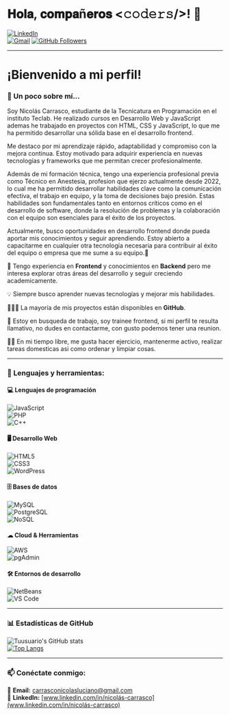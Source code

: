 # 𝐇𝐨𝐥𝐚, 𝐜𝐨𝐦𝐩𝐚ñ𝐞𝐫𝐨𝐬 <𝚌𝚘𝚍𝚎𝚛𝚜/>! 👋  
[![LinkedIn](https://img.shields.io/badge/LinkedIn-Perfil-blue?style=flat&logo=linkedin)](https://www.linkedin.com/in/nicolás-carrasco)  
[![Gmail](https://img.shields.io/badge/Gmail-Contacto-red?style=flat&logo=gmail)](mailto:carrasconicolasluciano@gmail.com)
[![GitHub Followers](https://img.shields.io/github/followers/tuusuario?label=Follow&style=social)](https://github.com/NCarrasco1)  

---

# ¡Bienvenido a mi perfil!  


### 🚀 Un poco sobre mí...  
Soy Nicolás Carrasco, estudiante de la Tecnicatura en Programación en el instituto Teclab. He realizado cursos en Desarrollo Web y JavaScript ademas he trabajado en proyectos con HTML, CSS y JavaScript, lo que me ha permitido desarrollar una sólida base en el desarrollo frontend.

Me destaco por mi aprendizaje rápido, adaptabilidad y compromiso con la mejora continua. Estoy motivado para adquirir experiencia en nuevas tecnologías y frameworks que me permitan crecer profesionalmente.

Además de mi formación técnica, tengo una experiencia profesional previa como Técnico en Anestesia, profesion que ejerzo actualmente desde 2022, lo cual me ha permitido desarrollar habilidades clave como la comunicación efectiva, el trabajo en equipo, y la toma de decisiones bajo presión. Estas habilidades son fundamentales tanto en entornos críticos como en el desarrollo de software, donde la resolución de problemas y la colaboración con el equipo son esenciales para el éxito de los proyectos.

Actualmente, busco oportunidades en desarrollo frontend donde pueda aportar mis conocimientos y seguir aprendiendo. Estoy abierto a capacitarme en cualquier otra tecnología necesaria para contribuir al éxito del equipo o empresa que me sume a su equipo.🚀
  
🌱   Tengo experiencia en **Frontend** y conocimientos en **Backend** pero me interesa explorar otras áreas del desarrollo y seguir creciendo academicamente.  

💡   Siempre busco aprender nuevas tecnologías y mejorar mis habilidades.  

👨🏻‍💻   La mayoría de mis proyectos están disponibles en **GitHub**.  

💬   Estoy en busqueda de trabajo, soy trainee frontend, si mi perfil te resulta llamativo, no dudes en contactarme, con gusto podemos tener una reunion.  

🏋️‍♂️   En mi tiempo libre, me gusta hacer ejercicio, mantenerme activo, realizar tareas domesticas asi como ordenar y limpiar cosas.  

---

### 🔨 Lenguajes y herramientas:  

#### 💻 **Lenguajes de programación**  
![JavaScript](https://img.shields.io/badge/-JavaScript-F7DF1E?style=flat&logo=javascript&logoColor=black)  
![PHP](https://img.shields.io/badge/-PHP-777BB4?style=flat&logo=php&logoColor=white)  
![C++](https://img.shields.io/badge/-C++-00599C?style=flat&logo=c%2B%2B&logoColor=white)  

#### 🖥️ **Desarrollo Web**  
![HTML5](https://img.shields.io/badge/-HTML5-E34F26?style=flat&logo=html5&logoColor=white)  
![CSS3](https://img.shields.io/badge/-CSS3-1572B6?style=flat&logo=css3)  
![WordPress](https://img.shields.io/badge/-WordPress-21759B?style=flat&logo=wordpress&logoColor=white)  

#### 🗄️ **Bases de datos**  
![MySQL](https://img.shields.io/badge/-MySQL-4479A1?style=flat&logo=mysql&logoColor=white)  
![PostgreSQL](https://img.shields.io/badge/-PostgreSQL-336791?style=flat&logo=postgresql&logoColor=white)  
![NoSQL](https://img.shields.io/badge/-NoSQL-008000?style=flat)  

#### ☁ **Cloud & Herramientas**  
![AWS](https://img.shields.io/badge/-AWS-FF9900?style=flat&logo=amazonaws&logoColor=white)  
![pgAdmin](https://img.shields.io/badge/-pgAdmin-316192?style=flat&logo=postgresql&logoColor=white)  

#### 🛠 **Entornos de desarrollo**  
![NetBeans](https://img.shields.io/badge/-NetBeans-1B6AC6?style=flat&logo=apache-netbeans-ide&logoColor=white)  
![VS Code](https://img.shields.io/badge/-VS%20Code-007ACC?style=flat&logo=visual-studio-code&logoColor=white)  

---

### 📊 Estadísticas de GitHub  
![Tuusuario's GitHub stats](https://github-readme-stats.vercel.app/api?username=tuusuario&show_icons=true&theme=radical)  
[![Top Langs](https://github-readme-stats.vercel.app/api/top-langs/?username=tuusuario&layout=compact&theme=radical)](https://github.com/tuusuario)  

---

### 📫 Conéctate conmigo:  
📩 **Email:** [carrasconicolasluciano@gmail.com](mailto:carrasconicolasluciano@gmail.com)  
💼 **LinkedIn:** [www.linkedin.com/in/nicolás-carrasco](www.linkedin.com/in/nicolás-carrasco)  

